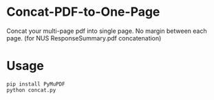 # Concat-PDF-to-One-Page
Concat your multi-page pdf into single page. No margin between each page. (for NUS ResponseSummary.pdf concatenation)

# Usage

```
pip install PyMuPDF
python concat.py
```

